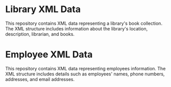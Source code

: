  
# Library XML Data

This repository contains XML data representing a library's book collection. The XML structure includes information about the library's location, description, librarian, and books.

# Employee XML Data

This repository contains XML data representing employees information. The XML structure includes details such as employees' names, phone numbers, addresses, and email addresses.
